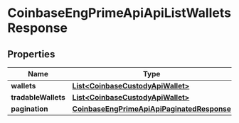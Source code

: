 
# CoinbaseEngPrimeApiApiListWalletsResponse

## Properties
Name | Type | Description | Notes
------------ | ------------- | ------------- | -------------
**wallets** | [**List&lt;CoinbaseCustodyApiWallet&gt;**](CoinbaseCustodyApiWallet.md) |  | 
**tradableWallets** | [**List&lt;CoinbaseCustodyApiWallet&gt;**](CoinbaseCustodyApiWallet.md) |  | 
**pagination** | [**CoinbaseEngPrimeApiApiPaginatedResponse**](CoinbaseEngPrimeApiApiPaginatedResponse.md) |  | 



